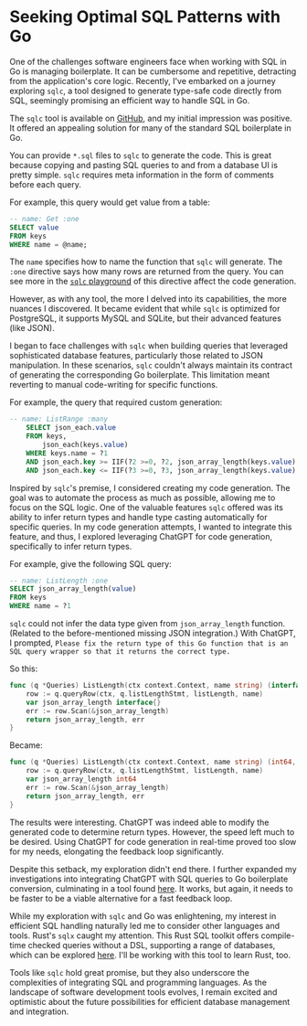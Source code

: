 # Seeking Optimal SQL Patterns with Go

One of the challenges software engineers face when working with SQL in Go is
managing boilerplate. It can be cumbersome and repetitive, detracting from the
application's core logic. Recently, I've embarked on a journey exploring `sqlc`,
a tool designed to generate type-safe code directly from SQL, seemingly
promising an efficient way to handle SQL in Go.

The `sqlc` tool is available on [GitHub](https://github.com/sqlc-dev/sqlc), and
my initial impression was positive. It offered an appealing solution for many of
the standard SQL boilerplate in Go.

You can provide `*.sql` files to `sqlc` to generate the code. This is great
because copying and pasting SQL queries to and from a database UI is pretty
simple. `sqlc` requires meta information in the form of comments before each
query.

For example, this query would get value from a table:

```sql
-- name: Get :one
SELECT value
FROM keys
WHERE name = @name;
```

The `name` specifies how to name the function that `sqlc` will generate. The
`:one` directive says how many rows are returned from the query. You can see
more in the
[`sqlc` playground](https://play.sqlc.dev/p/be794afff24aaa250f2ab773b80bf4625def2b18d4cd564adf6e4a25ff8079b5)
of this directive affect the code generation.

However, as with any tool, the more I delved into its capabilities, the more
nuances I discovered. It became evident that while `sqlc` is optimized for
PostgreSQL, it supports MySQL and SQLite, but their advanced features (like
JSON).

I began to face challenges with `sqlc` when building queries that leveraged
sophisticated database features, particularly those related to JSON
manipulation. In these scenarios, `sqlc` couldn't always maintain its contract
of generating the corresponding Go boilerplate. This limitation meant reverting
to manual code-writing for specific functions.

For example, the query that required custom generation:

```sql
-- name: ListRange :many
	SELECT json_each.value
	FROM keys,
		json_each(keys.value)
	WHERE keys.name = ?1
	AND json_each.key >= IIF(?2 >=0, ?2, json_array_length(keys.value) + ?2)
	AND json_each.key <= IIF(?3 >=0, ?3, json_array_length(keys.value) + ?3);
```

Inspired by `sqlc`'s premise, I considered creating my code generation. The goal
was to automate the process as much as possible, allowing me to focus on the SQL
logic. One of the valuable features `sqlc` offered was its ability to infer
return types and handle type casting automatically for specific queries. In my
code generation attempts, I wanted to integrate this feature, and thus, I
explored leveraging ChatGPT for code generation, specifically to infer return
types.

For example, give the following SQL query:

```sql
-- name: ListLength :one
SELECT json_array_length(value)
FROM keys
WHERE name = ?1
```

`sqlc` could not infer the data type given from `json_array_length` function.
(Related to the before-mentioned missing JSON integration.) With ChatGPT, I
prompted,
`Please fix the return type of this Go function that is an SQL query wrapper so that it returns the correct type.`

So this:

```go
func (q *Queries) ListLength(ctx context.Context, name string) (interface{}, error) {
	row := q.queryRow(ctx, q.listLengthStmt, listLength, name)
	var json_array_length interface{}
	err := row.Scan(&json_array_length)
	return json_array_length, err
}
```

Became:

```go
func (q *Queries) ListLength(ctx context.Context, name string) (int64, error) {
	row := q.queryRow(ctx, q.listLengthStmt, listLength, name)
	var json_array_length int64
	err := row.Scan(&json_array_length)
	return json_array_length, err
}
```

The results were interesting. ChatGPT was indeed able to modify the generated
code to determine return types. However, the speed left much to be desired.
Using ChatGPT for code generation in real-time proved too slow for my needs,
elongating the feedback loop significantly.

Despite this setback, my exploration didn't end there. I further expanded my
investigations into integrating ChatGPT with SQL queries to Go boilerplate
conversion, culminating in a tool found
[here](https://github.com/jtarchie/sqlc-gpt). It works, but again, it needs to
be faster to be a viable alternative for a fast feedback loop.

While my exploration with `sqlc` and Go was enlightening, my interest in
efficient SQL handling naturally led me to consider other languages and tools.
Rust's `sqlx` caught my attention. This Rust SQL toolkit offers compile-time
checked queries without a DSL, supporting a range of databases, which can be
explored [here](https://github.com/launchbadge/sqlx#sqlx-is-not-an-orm). I'll be
working with this tool to learn Rust, too.

Tools like `sqlc` hold great promise, but they also underscore the complexities
of integrating SQL and programming languages. As the landscape of software
development tools evolves, I remain excited and optimistic about the future
possibilities for efficient database management and integration.
